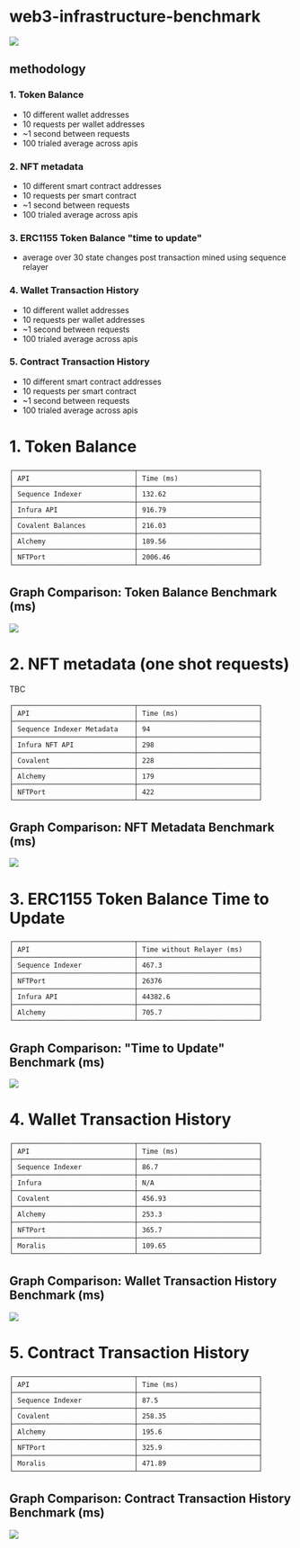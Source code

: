 # web3-infrastructure-benchmark

![](./ships.png)

## methodology

### 1. Token Balance
- 10 different wallet addresses
- 10 requests per wallet addresses
- ~1 second between requests
- 100 trialed average across apis

### 2. NFT metadata
- 10 different smart contract addresses
- 10 requests per smart contract
- ~1 second between requests
- 100 trialed average across apis

### 3. ERC1155 Token Balance "time to update"
- average over 30 state changes post transaction mined using sequence relayer

### 4. Wallet Transaction History
- 10 different wallet addresses
- 10 requests per wallet addresses
- ~1 second between requests
- 100 trialed average across apis

### 5. Contract Transaction History
- 10 different smart contract addresses
- 10 requests per smart contract
- ~1 second between requests
- 100 trialed average across apis

# 1. Token Balance
```
┌──────────────────────────────┬──────────────────────────────┐
│ API                          │ Time (ms)                    │
├──────────────────────────────┼──────────────────────────────┤
│ Sequence Indexer             │ 132.62                       │
├──────────────────────────────┼──────────────────────────────┤
│ Infura API                   │ 916.79                       │
├──────────────────────────────┼──────────────────────────────┤
│ Covalent Balances            │ 216.03                       │
├──────────────────────────────┼──────────────────────────────┤
│ Alchemy                      │ 189.56                       │
├──────────────────────────────┼──────────────────────────────┤
│ NFTPort                      │ 2006.46                      │
└──────────────────────────────┴──────────────────────────────┘
```

## Graph Comparison: Token Balance Benchmark (ms)
![](./benchmark_averages.png)

# 2. NFT metadata (one shot requests)
TBC
```
┌──────────────────────────────┬──────────────────────────────┐
│ API                          │ Time (ms)                    │
├──────────────────────────────┼──────────────────────────────┤
│ Sequence Indexer Metadata    │ 94                           │
├──────────────────────────────┼──────────────────────────────┤
│ Infura NFT API               │ 298                          │
├──────────────────────────────┼──────────────────────────────┤
│ Covalent                     │ 228                          │
├──────────────────────────────┼──────────────────────────────┤
│ Alchemy                      │ 179                          │
├──────────────────────────────┼──────────────────────────────┤
│ NFTPort                      │ 422                          │
└──────────────────────────────┴──────────────────────────────┘
```

## Graph Comparison: NFT Metadata Benchmark (ms)
![](./benchmark_nft.png)

# 3. ERC1155 Token Balance Time to Update
```
┌──────────────────────────────┬──────────────────────────────┐
│ API                          │ Time without Relayer (ms)    │
├──────────────────────────────┼──────────────────────────────┤
│ Sequence Indexer             │ 467.3                        │
├──────────────────────────────┼──────────────────────────────┤
│ NFTPort                      │ 26376                        │
├──────────────────────────────┼──────────────────────────────┤
│ Infura API                   │ 44382.6                      │
├──────────────────────────────┼──────────────────────────────┤
│ Alchemy                      │ 705.7                        │
└──────────────────────────────┴──────────────────────────────┘

```
## Graph Comparison: "Time to Update" Benchmark (ms)
![](./token_update_nft_1.png)

# 4. Wallet Transaction History
```
┌──────────────────────────────┬──────────────────────────────┐
│ API                          │ Time (ms)                    │
├──────────────────────────────┼──────────────────────────────┤
│ Sequence Indexer             │ 86.7                         │
├──────────────────────────────┼──────────────────────────────┤
| Infura                       | N/A                          |
├──────────────────────────────┼──────────────────────────────┤
│ Covalent                     │ 456.93                       │
├──────────────────────────────┼──────────────────────────────┤
│ Alchemy                      │ 253.3                        │
├──────────────────────────────┼──────────────────────────────┤
│ NFTPort                      │ 365.7                        │
├──────────────────────────────┼──────────────────────────────┤
│ Moralis                      │ 109.65                       │
└──────────────────────────────┴──────────────────────────────┘
```

## Graph Comparison: Wallet Transaction History Benchmark (ms)
![](./wallet_tx_history_benchmark_1.png)

# 5. Contract Transaction History
```
┌──────────────────────────────┬──────────────────────────────┐
│ API                          │ Time (ms)                    │
├──────────────────────────────┼──────────────────────────────┤
│ Sequence Indexer             │ 87.5                         │
├──────────────────────────────┼──────────────────────────────┤
│ Covalent                     │ 258.35                       │
├──────────────────────────────┼──────────────────────────────┤
│ Alchemy                      │ 195.6                        │
├──────────────────────────────┼──────────────────────────────┤
│ NFTPort                      │ 325.9                        │
├──────────────────────────────┼──────────────────────────────┤
│ Moralis                      │ 471.89                       │
└──────────────────────────────┴──────────────────────────────┘
```

## Graph Comparison: Contract Transaction History Benchmark (ms)
![](./contract_tx_history_benchmark.png)
